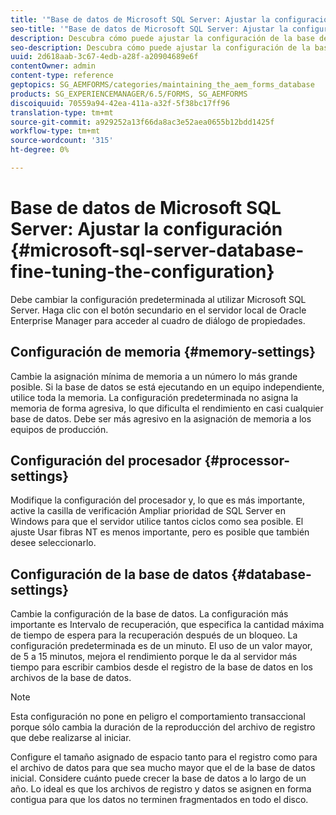 ```yaml
---
title: '"Base de datos de Microsoft SQL Server: Ajustar la configuración"'
seo-title: '"Base de datos de Microsoft SQL Server: Ajustar la configuración"'
description: Descubra cómo puede ajustar la configuración de la base de datos de Microsoft SQL Server.
seo-description: Descubra cómo puede ajustar la configuración de la base de datos de Microsoft SQL Server.
uuid: 2d618aab-3c67-4edb-a28f-a20904689e6f
contentOwner: admin
content-type: reference
geptopics: SG_AEMFORMS/categories/maintaining_the_aem_forms_database
products: SG_EXPERIENCEMANAGER/6.5/FORMS, SG_AEMFORMS
discoiquuid: 70559a94-42ea-411a-a32f-5f38bc17ff96
translation-type: tm+mt
source-git-commit: a929252a13f66da8ac3e52aea0655b12bdd1425f
workflow-type: tm+mt
source-wordcount: '315'
ht-degree: 0%

---
```



# Base de datos de Microsoft SQL Server: Ajustar la configuración {#microsoft-sql-server-database-fine-tuning-the-configuration}

Debe cambiar la configuración predeterminada al utilizar Microsoft SQL Server. Haga clic con el botón secundario en el servidor local de Oracle Enterprise Manager para acceder al cuadro de diálogo de propiedades.

## Configuración de memoria {#memory-settings}

Cambie la asignación mínima de memoria a un número lo más grande posible. Si la base de datos se está ejecutando en un equipo independiente, utilice toda la memoria. La configuración predeterminada no asigna la memoria de forma agresiva, lo que dificulta el rendimiento en casi cualquier base de datos. Debe ser más agresivo en la asignación de memoria a los equipos de producción.

## Configuración del procesador {#processor-settings}

Modifique la configuración del procesador y, lo que es más importante, active la casilla de verificación Ampliar prioridad de SQL Server en Windows para que el servidor utilice tantos ciclos como sea posible. El ajuste Usar fibras NT es menos importante, pero es posible que también desee seleccionarlo.

## Configuración de la base de datos {#database-settings}

Cambie la configuración de la base de datos. La configuración más importante es Intervalo de recuperación, que especifica la cantidad máxima de tiempo de espera para la recuperación después de un bloqueo. La configuración predeterminada es de un minuto. El uso de un valor mayor, de 5 a 15 minutos, mejora el rendimiento porque le da al servidor más tiempo para escribir cambios desde el registro de la base de datos en los archivos de la base de datos.

>[!NOTE]
>
>Esta configuración no pone en peligro el comportamiento transaccional porque sólo cambia la duración de la reproducción del archivo de registro que debe realizarse al iniciar.

Configure el tamaño asignado de espacio tanto para el registro como para el archivo de datos para que sea mucho mayor que el de la base de datos inicial. Considere cuánto puede crecer la base de datos a lo largo de un año. Lo ideal es que los archivos de registro y datos se asignen en forma contigua para que los datos no terminen fragmentados en todo el disco.
